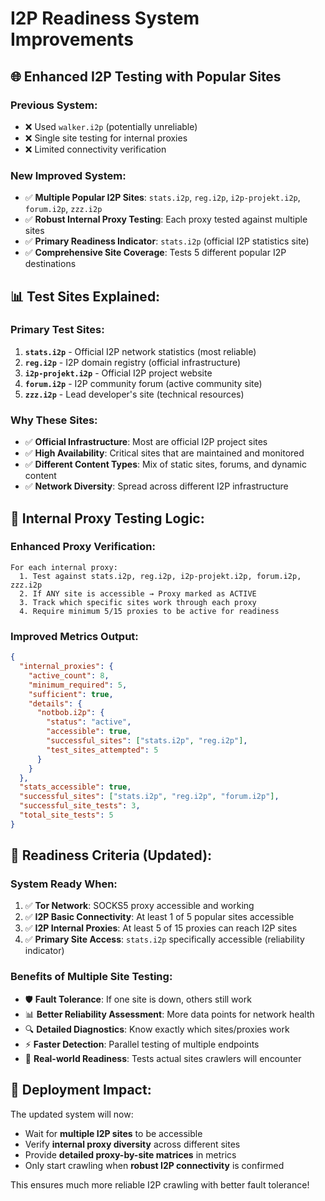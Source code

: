 # I2P Readiness System Improvements

## 🌐 **Enhanced I2P Testing with Popular Sites**

### **Previous System:**
- ❌ Used `walker.i2p` (potentially unreliable)
- ❌ Single site testing for internal proxies
- ❌ Limited connectivity verification

### **New Improved System:**
- ✅ **Multiple Popular I2P Sites**: `stats.i2p`, `reg.i2p`, `i2p-projekt.i2p`, `forum.i2p`, `zzz.i2p`
- ✅ **Robust Internal Proxy Testing**: Each proxy tested against multiple sites
- ✅ **Primary Readiness Indicator**: `stats.i2p` (official I2P statistics site)
- ✅ **Comprehensive Site Coverage**: Tests 5 different popular I2P destinations

## 📊 **Test Sites Explained:**

### **Primary Test Sites:**
1. **`stats.i2p`** - Official I2P network statistics (most reliable)
2. **`reg.i2p`** - I2P domain registry (official infrastructure)
3. **`i2p-projekt.i2p`** - Official I2P project website
4. **`forum.i2p`** - I2P community forum (active community site)
5. **`zzz.i2p`** - Lead developer's site (technical resources)

### **Why These Sites:**
- ✅ **Official Infrastructure**: Most are official I2P project sites
- ✅ **High Availability**: Critical sites that are maintained and monitored
- ✅ **Different Content Types**: Mix of static sites, forums, and dynamic content
- ✅ **Network Diversity**: Spread across different I2P infrastructure

## 🔧 **Internal Proxy Testing Logic:**

### **Enhanced Proxy Verification:**
```
For each internal proxy:
  1. Test against stats.i2p, reg.i2p, i2p-projekt.i2p, forum.i2p, zzz.i2p
  2. If ANY site is accessible → Proxy marked as ACTIVE
  3. Track which specific sites work through each proxy
  4. Require minimum 5/15 proxies to be active for readiness
```

### **Improved Metrics Output:**
```json
{
  "internal_proxies": {
    "active_count": 8,
    "minimum_required": 5,
    "sufficient": true,
    "details": {
      "notbob.i2p": {
        "status": "active",
        "accessible": true,
        "successful_sites": ["stats.i2p", "reg.i2p"],
        "test_sites_attempted": 5
      }
    }
  },
  "stats_accessible": true,
  "successful_sites": ["stats.i2p", "reg.i2p", "forum.i2p"],
  "successful_site_tests": 3,
  "total_site_tests": 5
}
```

## 🎯 **Readiness Criteria (Updated):**

### **System Ready When:**
1. ✅ **Tor Network**: SOCKS5 proxy accessible and working
2. ✅ **I2P Basic Connectivity**: At least 1 of 5 popular sites accessible
3. ✅ **I2P Internal Proxies**: At least 5 of 15 proxies can reach I2P sites
4. ✅ **Primary Site Access**: `stats.i2p` specifically accessible (reliability indicator)

### **Benefits of Multiple Site Testing:**
- 🛡️ **Fault Tolerance**: If one site is down, others still work
- 📊 **Better Reliability Assessment**: More data points for network health
- 🔍 **Detailed Diagnostics**: Know exactly which sites/proxies work
- ⚡ **Faster Detection**: Parallel testing of multiple endpoints
- 🎯 **Real-world Readiness**: Tests actual sites crawlers will encounter

## 🚀 **Deployment Impact:**

The updated system will now:
- Wait for **multiple I2P sites** to be accessible
- Verify **internal proxy diversity** across different sites
- Provide **detailed proxy-by-site matrices** in metrics
- Only start crawling when **robust I2P connectivity** is confirmed

This ensures much more reliable I2P crawling with better fault tolerance!
